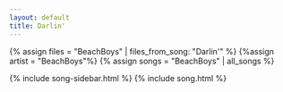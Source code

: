 ```yaml
---
layout: default
title: Darlin'
---
```


{% assign files = "BeachBoys" | files_from_song: "Darlin'" %}
{%assign artist = "BeachBoys"%}
{% assign songs = "BeachBoys" | all_songs %}

{% include song-sidebar.html %}
{% include song.html %}
